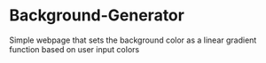 # Background-Generator
Simple webpage that sets the background color as a linear gradient function based on user input colors
